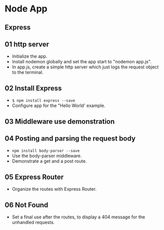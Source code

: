 # Node App

## Express


## 01 http server

* Initialize the app.
* Install nodemon globally and set the app start to "nodemon app.js".
* In app.js, create a simple http server which just logs the request object to the terminal.


## 02 Install Express

* `$ npm install express --save`
* Configure app for the "Hello World' example.


## 03 Middleware use demonstration


## 04 Posting and parsing the request body

* `npm install body-parser --save`
* Use the body-parser middleware.
* Demonstrate a get and a post route. 


## 05 Express Router

* Organize the routes with Express Router.


## 06 Not Found

* Set a final use after the routes, to display a 404 message for the unhandled requests.